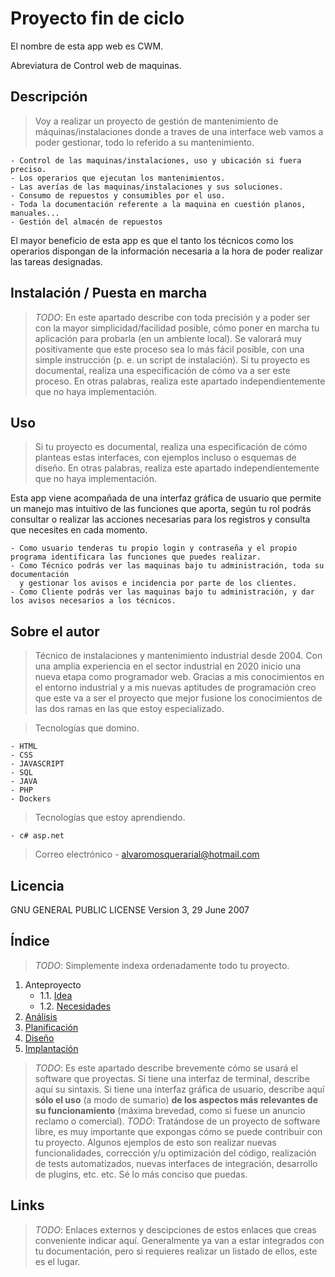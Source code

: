 # Proyecto fin de ciclo

El nombre de esta app web es CWM.

Abreviatura de Control web de maquinas.

## Descripción

> Voy a realizar un proyecto de gestión de mantenimiento de máquinas/instalaciones donde a traves de una interface web vamos a poder gestionar, todo lo referido a su mantenimiento.
	
	- Control de las maquinas/instalaciones, uso y ubicación si fuera preciso.
	- Los operarios que ejecutan los mantenimientos.
	- Las averías de las maquinas/instalaciones y sus soluciones.
	- Consumo de repuestos y consumibles por el uso. 
	- Toda la documentación referente a la maquina en cuestión planos, manuales...
	- Gestión del almacén de repuestos

El mayor beneficio de esta app es que el tanto los técnicos como los operarios dispongan de la información necesaria a la hora de poder realizar las tareas designadas.
	   

## Instalación / Puesta en marcha

> *TODO*: En este apartado describe con toda precisión y a poder ser con la mayor simplicidad/facilidad posible, cómo poner en marcha tu aplicación para probarla (en un ambiente local). Se valorará muy positivamente que este proceso sea lo más fácil posible, con una simple instrucción (p. e. un script de instalación).
> Si tu proyecto es documental, realiza una especificación de cómo va a ser este proceso. En otras palabras, realiza este apartado independientemente que no haya implementación.

## Uso
> Si tu proyecto es documental, realiza una especificación de cómo planteas estas interfaces, con ejemplos incluso o esquemas de diseño. En otras palabras, realiza este apartado independientemente que no haya implementación.

Esta app viene acompañada de una interfaz gráfica de usuario que permite un manejo mas intuitivo de las funciones que aporta, según tu rol podrás consultar o realizar las acciones necesarias para los registros y consulta que necesites en cada momento. 

	- Como usuario tenderas tu propio login y contraseña y el propio programa identificara las funciones que puedes realizar.
	- Como Técnico podrás ver las maquinas bajo tu administración, toda su documentación 
	  y gestionar los avisos e incidencia por parte de los clientes.
	- Como Cliente podrás ver las maquinas bajo tu administración, y dar los avisos necesarios a los técnicos. 
 
## Sobre el autor
> Técnico de instalaciones y mantenimiento industrial desde 2004. Con una amplia experiencia en el sector industrial en 2020 inicio una nueva etapa como programador web. 
> Gracias a mis conocimientos en el entorno industrial y a mis nuevas aptitudes de programación creo que este va a ser el proyecto que mejor fusione los conocimientos de las dos ramas en las que estoy especializado.

> Tecnologías que domino.

	- HTML
	- CSS
	- JAVASCRIPT
	- SQL
	- JAVA
	- PHP
	- Dockers
	
> Tecnologías que estoy aprendiendo.

	- c# asp.net	
	
> Correo electrónico
	- alvaromosquerarial@hotmail.com 
	

## Licencia

GNU GENERAL PUBLIC LICENSE Version 3, 29 June 2007

## Índice

> *TODO*: Simplemente indexa ordenadamente todo tu proyecto.

1. Anteproyecto
    * 1.1. [Idea](doc/templates/1_idea.md)
    * 1.2. [Necesidades](doc/templates/2_necesidades.md)
2. [Análisis](doc/templates/3_analise.md)
3. [Planificación](doc/templates/4_planificacion.md)
4. [Diseño](doc/templates/5_deseño.md)
5. [Implantación](doc/templates/6_implantacion.md)

> *TODO*: Es este apartado describe brevemente cómo se usará el software que proyectas. Si tiene una interfaz de terminal, describe aquí su sintaxis. Si tiene una interfaz gráfica de usuario, describe aquí **sólo el uso** (a modo de sumario) **de los aspectos más relevantes de su funcionamiento** (máxima brevedad, como si fuese un anuncio reclamo o comercial).
> *TODO*: Tratándose de un proyecto de software libre, es muy importante que expongas cómo se puede contribuir con tu proyecto. Algunos ejemplos de esto son realizar nuevas funcionalidades, corrección y/u optimización del código, realización de tests automatizados, nuevas interfaces de integración, desarrollo de plugins, etc. etc. Sé lo más conciso que puedas.

## Links

> *TODO*: Enlaces externos y descipciones de estos enlaces que creas conveniente indicar aquí. Generalmente ya van a estar integrados con tu documentación, pero si requieres realizar un listado de ellos, este es el lugar.
